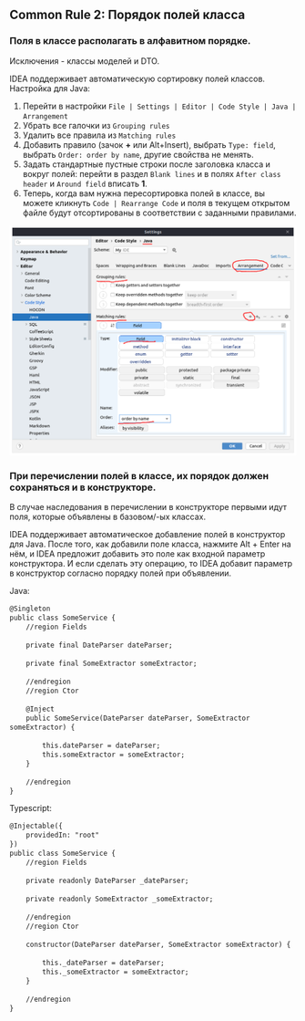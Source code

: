 ## Common Rule 2: Порядок полей класса

### Поля в классе располагать в алфавитном порядке.
Исключения - классы моделей и DTO.

IDEA поддерживает автоматическую сортировку полей классов. Настройка для Java:

1. Перейти в настройки `File | Settings | Editor | Code Style | Java | Arrangement`
2. Убрать все галочки из `Grouping rules`
3. Удалить все правила из `Matching rules`
4. Добавить правило (зачок **+** или Alt+Insert), выбрать `Type: field`, выбрать `Order: order by name`, другие свойства не менять.
5. Задать стандартные пустные строки после заголовка класса и вокруг полей: перейти в раздел `Blank lines` и в полях `After class header` и `Around field` вписать **1**.
6. Теперь, когда вам нужна пересортировка полей в классе, вы можете кликнуть `Code | Rearrange Code` и поля в текущем открытом файле будут отсортированы в соответствии с заданными правилами.


![Arrangement](../images/commons/02/idea_settings_for_field_sorting.png)


### При перечислении полей в классе, их порядок должен сохраняться и в конструкторе.

В случае наследования в перечислении в конструкторе первыми идут поля, которые объявлены в базовом/-ых классах.

IDEA поддерживает автоматическое добавление полей в конструктор для Java. После того, как добавили поле класса, нажмите Alt + Enter на нём, и IDEA предложит добавить это поле как входной параметр конструктора. И если сделать эту операцию, то IDEA добавит параметр в конструктор согласно порядку полей при объявлении. 

Java:

```
@Singleton
public class SomeService {
    //region Fields

    private final DateParser dateParser;

    private final SomeExtractor someExtractor;
    
    //endregion
    //region Ctor

    @Inject
    public SomeService(DateParser dateParser, SomeExtractor someExtractor) {
    
        this.dateParser = dateParser;
        this.someExtractor = someExtractor;
    }
    
    //endregion
}
```

Typescript:

```
@Injectable({
    providedIn: "root"
})
public class SomeService {
    //region Fields

    private readonly DateParser _dateParser;

    private readonly SomeExtractor _someExtractor;
    
    //endregion
    //region Ctor
    
    constructor(DateParser dateParser, SomeExtractor someExtractor) {
    
        this._dateParser = dateParser;
        this._someExtractor = someExtractor;
    }
    
    //endregion
}
```
